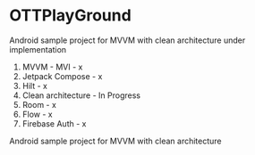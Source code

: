 # OTTPlayGround

Android sample project for MVVM with clean architecture under implementation 

1. MVVM - MVI - x
2. Jetpack Compose - x
3. Hilt - x
4. Clean architecture - In Progress
5. Room - x
6. Flow - x
7. Firebase Auth - x

Android sample project for MVVM with clean architecture 



